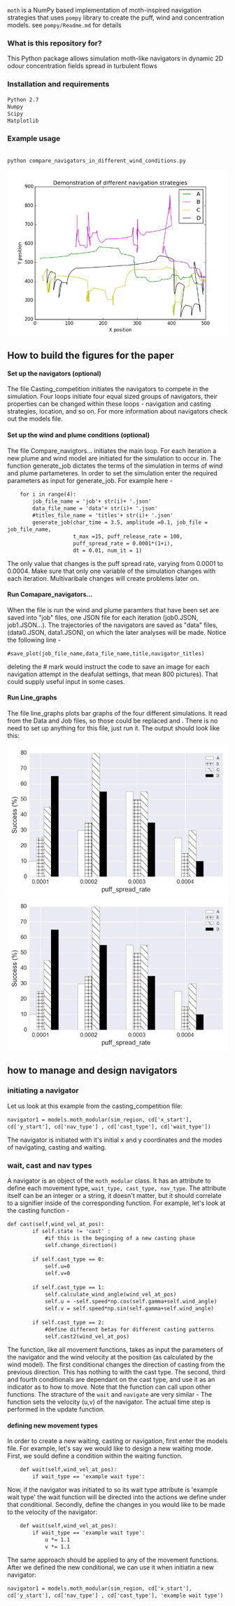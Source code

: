 `moth` is a NumPy based implementation of moth-inspired navigation strategies that uses 
`pompy` library to create the puff, wind and concentration models. see `pompy/Readme.md` 
for details

### What is this repository for?

This Python package allows simulation moth-like navigators in dynamic 2D odour 
concentration fields spread in turbulent flows 

### Installation and requirements

    Python 2.7
    Numpy
    Scipy
    Matplotlib

### Example usage

``` 

python compare_navigators_in_different_wind_conditions.py

```

![Demo flight](moth/Demonstration_of_different_navigation_strategies.png)






## How to build the figures for the paper

#### Set up the navigators (optional) 
The file Casting_competition initiates the navigators to compete in the simulation. Four loops initiate four equal sized groups of navigators, their properties can be changed within these loops - navigation and casting strategies, location, and so on. 
For more information about navigators check out the models file. 
#### Set up the wind and plume conditions (optional) 
The file Compare_navigtors... initiates the main loop. For each iteration a new plume and wind model are initiated for the simulation to occur in. The function generate_job dictates the terms of the simulation in terms of wind and plume partameteres. In order to set the simulation enter the required parameters as input for generate_job. For example here - 
```
    for i in range(4):
        job_file_name = 'job'+ str(i)+ '.json'
        data_file_name = 'data'+ str(i)+ '.json'
        #titles_file_name = 'titles'+ str(i)+ '.json'       
        generate_job(char_time = 3.5, amplitude =0.1, job_file = job_file_name,
                     t_max =15, puff_release_rate = 100,
                     puff_spread_rate = 0.0001*(1+i),
                     dt = 0.01, num_it = 1)
```
The only value that changes is the puff spread rate, varying from 0.0001 to 0.0004.
Make sure that only one variable of the simulation changes with each iteration. Multivaribale changes will create problems later on.
#### Run Comapare_navigators... 
When the file is run the wind and plume paramters that have been set are saved into "job" files, one JSON file for each iteration (job0.JSON, job1.JSON...). 
The trajectories of the navigators are saved as "data" files, (data0.JSON, data1.JSON), on which the later analyses will be made. 
Notice the following line - 
```
#save_plot(job_file_name,data_file_name,title,navigator_titles)
```
deleting the # mark would instruct the code to save an image for each navigation attempt in the deafulat settings, that mean 800 pictures). That could supply useful input in some cases. 
#### Run Line_graphs 
The file line_graphs plots bar graphs of the four different simulations. It read from the Data and Job files, so those could be replaced and . There is no need to set up anything for this file, just run it.
The output should look like this: 

![Success Percentage vs Puff Spread Rate](moth/spVSpsr.png)
![Average Navigation Time vs Puff Spread Rate](moth/spVSpsr.png)

## how to manage and design navigators
### initiating  a navigator
Let us look at this example from the casting_competition file:
```
navigator1 = models.moth_modular(sim_region, cd['x_start'], cd['y_start'], cd['nav_type'] , cd['cast_type'], cd['wait_type'])
```
The navigator is initiated with it's initial x and y coordinates and the modes of navigating, casting and waiting. 
### wait, cast and nav types
A navigator is an object of the ```moth_modular``` class. It has an attribute to define each movement type, ```wait_type, cast_type, nav_type```. 
The attribute itself can be an integer or a string, it doesn't matter, but it should correlate to a signifier inside of the corresponding function. For example, let's look at the casting function -
```
def cast(self,wind_vel_at_pos):
        if self.state != 'cast' :
            #if this is the beginging of a new casting phase
            self.change_direction()
            
        if self.cast_type == 0:
            self.u=0
            self.v=0
            
        if self.cast_type == 1:
            self.calculate_wind_angle(wind_vel_at_pos)
            self.u = -self.speed*np.cos(self.gamma+self.wind_angle)
            self.v = self.speed*np.sin(self.gamma+self.wind_angle)

        if self.cast_type == 2:
            #define different betas for different casting patterns
            self.cast2(wind_vel_at_pos)
```
The function, like all movement functions, takes as input the parameters of the navigator and the wind velocity at the position (as calculated by the wind model).
The first conditional changes the direction of casting from the previous direction. This has nothing to with the cast type. 
The second, third and fourth conditionals are dependant on the cast type, and use it as an indicator as to how to move. Note that the function can call upon other functions. The stracture of the ```wait``` and ```navigate``` are very similar - The function sets the velocity (u,v) of the navigator. The actual time step is performed in the update function.
#### defining new movement types
In order to create a new waiting, casting or navigation, first enter the models file. For example, let's say we would like to design a new waiting mode. First, we sould define a condition within the waiting function. 
```
    def wait(self,wind_vel_at_pos):
        if wait_type == 'example wait type':
```
Now, if the navigator was initiated to so its wait type attribute is 'example wait type' the wait function will be directed into the actions we define under that conditional. Secondly, define the changes in you would like to be made to the velocity of the navigator:
```
    def wait(self,wind_vel_at_pos):
        if wait_type == 'example wait type':
            u *= 1.1
            v *= 1.1
```
The same approach should be applied to any of the movement functions. 
After we defined the new conditional, we can use it when initiatin a new navigator:

```
navigator1 = models.moth_modular(sim_region, cd['x_start'], cd['y_start'], cd['nav_type'] , cd['cast_type'], 'example wait type')
```

 

